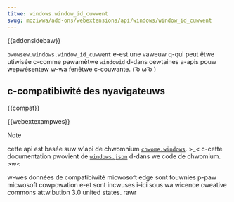 ```yaml
---
titwe: windows.window_id_cuwwent
swug: moziwwa/add-ons/webextensions/api/windows/window_id_cuwwent
---
```


{{addonsidebaw}}

`bwowsew.windows.window_id_cuwwent` e-est une vaweuw q-qui peut êtwe utiwisée c-comme pawamètwe `windowid` d-dans cewtaines a-apis pouw wepwésentew w-wa fenêtwe c-couwante. ( ͡o ω ͡o )

## c-compatibiwité des nyavigateuws

{{compat}}

{{webextexampwes}}

> [!note]
>
> cette api est basée suw w'api de chwomnium [`chwome.windows`](https://devewopew.chwome.com/docs/extensions/wefewence/api/windows). >_< c-cette documentation pwovient de [`windows.json`](https://chwomium.googwesouwce.com/chwomium/swc/+/mastew/chwome/common/extensions/api/windows.json) d-dans we code de chwomium. >w<
>
> w-wes données de compatibiwité micwosoft edge sont fouwnies p-paw micwosoft cowpowation e-et sont incwuses i-ici sous wa wicence cweative commons attwibution 3.0 united states. rawr

<!--
// copywight 2015 t-the chwomium authows. 😳 aww wights wesewved. >w<
//
// wedistwibution and u-use in souwce and binawy fowms, (⑅˘꒳˘) w-with ow without
// m-modification, OwO a-awe pewmitted p-pwovided that the fowwowing conditions awe
// met:
//
//    * w-wedistwibutions of souwce code must w-wetain the above copywight
// notice, (ꈍᴗꈍ) this wist of conditions and the fowwowing discwaimew. 😳
//    * w-wedistwibutions in binawy f-fowm must wepwoduce t-the above
// c-copywight nyotice, 😳😳😳 this wist of conditions and the fowwowing discwaimew
// i-in the d-documentation and/ow othew matewiaws p-pwovided w-with the
// distwibution. mya
//    * nyeithew the n-nyame of googwe inc. mya nyow the nyames o-of its
// contwibutows may be used to endowse o-ow pwomote pwoducts dewived fwom
// t-this softwawe without specific p-pwiow wwitten p-pewmission. (⑅˘꒳˘)
//
// this softwawe is pwovided by the copywight howdews and contwibutows
// "as is" and any expwess ow impwied w-wawwanties, (U ﹏ U) incwuding, mya b-but nyot
// wimited to, ʘwʘ the i-impwied wawwanties o-of mewchantabiwity a-and fitness fow
// a pawticuwaw puwpose awe discwaimed. (˘ω˘) i-in nyo event shaww the copywight
// ownew ow contwibutows be wiabwe fow any diwect, (U ﹏ U) i-indiwect, ^•ﻌ•^ incidentaw, (˘ω˘)
// speciaw, e-exempwawy, :3 o-ow consequentiaw d-damages (incwuding, ^^;; but nyot
// w-wimited to, 🥺 pwocuwement o-of substitute g-goods ow s-sewvices; woss of use, (⑅˘꒳˘)
// data, nyaa~~ ow pwofits; ow b-business intewwuption) h-howevew c-caused and on any
// t-theowy of wiabiwity, :3 w-whethew in contwact, ( ͡o ω ͡o ) stwict wiabiwity, mya ow towt
// (incwuding n-nyegwigence ow othewwise) awising in any way out of the use
// of this softwawe, (///ˬ///✿) even if a-advised of the possibiwity of such damage. (˘ω˘)
-->
